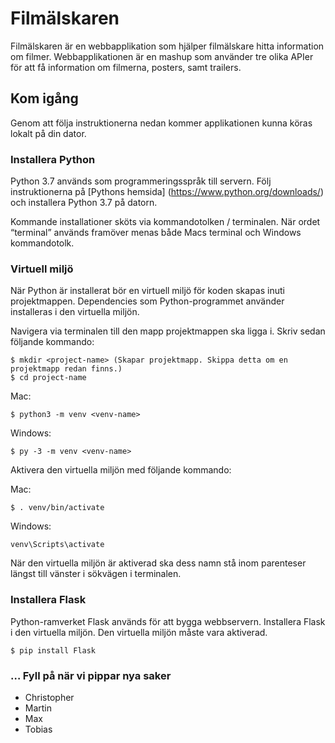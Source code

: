 # Filmälskaren

Filmälskaren är en webbapplikation som hjälper filmälskare hitta information om filmer. Webbapplikationen är en mashup som använder tre olika APIer för att få information om filmerna, posters, samt trailers.

## Kom igång
Genom att följa instruktionerna nedan kommer applikationen kunna köras lokalt på din dator.

### Installera Python
Python 3.7 används som programmeringsspråk till servern. Följ instruktionerna på [Pythons hemsida] (https://www.python.org/downloads/) och installera Python 3.7 på datorn.

Kommande installationer sköts via kommandotolken / terminalen. När ordet “terminal” används framöver menas både Macs terminal och Windows kommandotolk.

### Virtuell miljö
När Python är installerat bör en virtuell miljö för koden skapas inuti projektmappen. Dependencies som Python-programmet använder installeras i den virtuella miljön.

Navigera via terminalen till den mapp projektmappen ska ligga i. Skriv sedan följande kommando:

```
$ mkdir <project-name> (Skapar projektmapp. Skippa detta om en projektmapp redan finns.)
$ cd project-name
```

Mac:
```
$ python3 -m venv <venv-name>
```

Windows:
```
$ py -3 -m venv <venv-name>
```

Aktivera den virtuella miljön med följande kommando:

Mac:
```
$ . venv/bin/activate
```

Windows:
```
venv\Scripts\activate
```

När den virtuella miljön är aktiverad ska dess namn stå inom parenteser längst till vänster i sökvägen i terminalen.

### Installera Flask
Python-ramverket Flask används för att bygga webbservern. Installera Flask i den virtuella miljön. Den virtuella miljön måste vara aktiverad.

```
$ pip install Flask
```

### … Fyll på när vi pippar nya saker

* Christopher
* Martin
* Max
* Tobias
